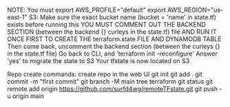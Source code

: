 NOTE:
 You must export AWS_PROFILE="default"
          export AWS_REGION="us-east-1"
 S3:
 Make sure the exact bucket name (bucket = 'name' in state.tf) exists before running this 
 YOU MUST COMMENT OUT THE BACKEND SECTION (between the backend {} curleys in the state.tf) file AND RUN IT ONCE FIRST TO CREATE THE terraform.state FILE AND DYNAMODB TABLE
 Then come back, uncomment the backend section (between the curleys {} in the state.tf file)
 Go back to CLI, and 'terraform init -reconfigure'
 Answer 'yes' to migrate the state to S3
 Your tfstate is now located on S3

Repo create commands:
create repo in the web UI
git init
git add .
git commit -m "first commit"
git branch -M main
tree terraform
git status
git remote add origin https://github.com/surfd4wg/remoteTFstate.git
git push -u origin main
